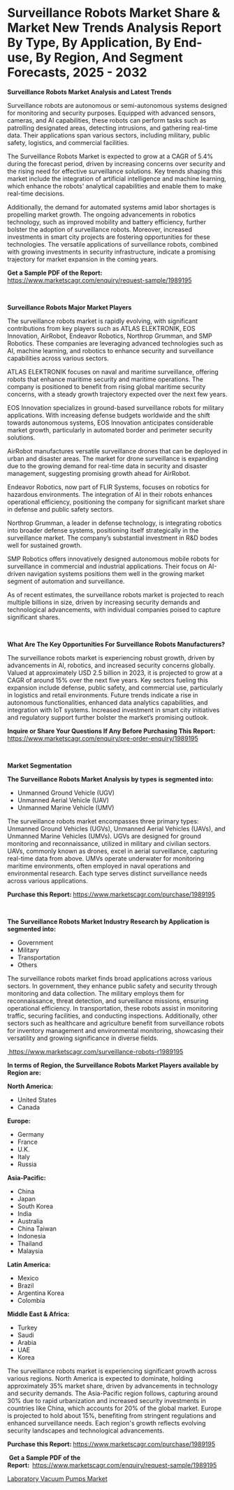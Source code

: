 <p><h1>Surveillance Robots Market Share & Market New Trends Analysis Report By Type, By Application, By End-use, By Region, And Segment Forecasts, 2025 - 2032</h1></p><p><strong>Surveillance Robots Market Analysis and Latest Trends</strong></p>
<p><p>Surveillance robots are autonomous or semi-autonomous systems designed for monitoring and security purposes. Equipped with advanced sensors, cameras, and AI capabilities, these robots can perform tasks such as patrolling designated areas, detecting intrusions, and gathering real-time data. Their applications span various sectors, including military, public safety, logistics, and commercial facilities.</p><p>The Surveillance Robots Market is expected to grow at a CAGR of 5.4% during the forecast period, driven by increasing concerns over security and the rising need for effective surveillance solutions. Key trends shaping this market include the integration of artificial intelligence and machine learning, which enhance the robots' analytical capabilities and enable them to make real-time decisions. </p><p>Additionally, the demand for automated systems amid labor shortages is propelling market growth. The ongoing advancements in robotics technology, such as improved mobility and battery efficiency, further bolster the adoption of surveillance robots. Moreover, increased investments in smart city projects are fostering opportunities for these technologies. The versatile applications of surveillance robots, combined with growing investments in security infrastructure, indicate a promising trajectory for market expansion in the coming years.</p></p>
<p><strong>Get a Sample PDF of the Report:&nbsp;</strong> <a href="https://www.marketscagr.com/enquiry/request-sample/1989195?utm_campaign=2465&utm_medium=2&utm_source=Github&utm_content=ia&utm_term=10042025&utm_id=surveillance-robots">https://www.marketscagr.com/enquiry/request-sample/1989195</a></p>
<p>&nbsp;</p>
<p><strong>Surveillance Robots Major Market Players</strong></p>
<p><p>The surveillance robots market is rapidly evolving, with significant contributions from key players such as ATLAS ELEKTRONIK, EOS Innovation, AirRobot, Endeavor Robotics, Northrop Grumman, and SMP Robotics. These companies are leveraging advanced technologies such as AI, machine learning, and robotics to enhance security and surveillance capabilities across various sectors.</p><p>ATLAS ELEKTRONIK focuses on naval and maritime surveillance, offering robots that enhance maritime security and maritime operations. The company is positioned to benefit from rising global maritime security concerns, with a steady growth trajectory expected over the next few years.</p><p>EOS Innovation specializes in ground-based surveillance robots for military applications. With increasing defense budgets worldwide and the shift towards autonomous systems, EOS Innovation anticipates considerable market growth, particularly in automated border and perimeter security solutions.</p><p>AirRobot manufactures versatile surveillance drones that can be deployed in urban and disaster areas. The market for drone surveillance is expanding due to the growing demand for real-time data in security and disaster management, suggesting promising growth ahead for AirRobot.</p><p>Endeavor Robotics, now part of FLIR Systems, focuses on robotics for hazardous environments. The integration of AI in their robots enhances operational efficiency, positioning the company for significant market share in defense and public safety sectors.</p><p>Northrop Grumman, a leader in defense technology, is integrating robotics into broader defense systems, positioning itself strategically in the surveillance market. The company’s substantial investment in R&D bodes well for sustained growth.</p><p>SMP Robotics offers innovatively designed autonomous mobile robots for surveillance in commercial and industrial applications. Their focus on AI-driven navigation systems positions them well in the growing market segment of automation and surveillance.</p><p>As of recent estimates, the surveillance robots market is projected to reach multiple billions in size, driven by increasing security demands and technological advancements, with individual companies poised to capture significant shares.</p></p>
<p>&nbsp;</p>
<p><strong>What Are The Key Opportunities For Surveillance Robots Manufacturers?</strong></p>
<p><p>The surveillance robots market is experiencing robust growth, driven by advancements in AI, robotics, and increased security concerns globally. Valued at approximately USD 2.5 billion in 2023, it is projected to grow at a CAGR of around 15% over the next five years. Key sectors fueling this expansion include defense, public safety, and commercial use, particularly in logistics and retail environments. Future trends indicate a rise in autonomous functionalities, enhanced data analytics capabilities, and integration with IoT systems. Increased investment in smart city initiatives and regulatory support further bolster the market’s promising outlook.</p></p>
<p><strong>Inquire or Share Your Questions If Any Before Purchasing This Report:</strong> <a href="https://www.marketscagr.com/enquiry/pre-order-enquiry/1989195?utm_campaign=2465&utm_medium=2&utm_source=Github&utm_content=ia&utm_term=10042025&utm_id=surveillance-robots">https://www.marketscagr.com/enquiry/pre-order-enquiry/1989195</a></p>
<p>&nbsp;</p>
<p><strong>Market Segmentation</strong></p>
<p><strong>The Surveillance Robots Market Analysis by types is segmented into:</strong></p>
<p><ul><li>Unmanned Ground Vehicle (UGV)</li><li>Unmanned Aerial Vehicle (UAV)</li><li>Unmanned Marine Vehicle (UMV)</li></ul></p>
<p><p>The surveillance robots market encompasses three primary types: Unmanned Ground Vehicles (UGVs), Unmanned Aerial Vehicles (UAVs), and Unmanned Marine Vehicles (UMVs). UGVs are designed for ground monitoring and reconnaissance, utilized in military and civilian sectors. UAVs, commonly known as drones, excel in aerial surveillance, capturing real-time data from above. UMVs operate underwater for monitoring maritime environments, often employed in naval operations and environmental research. Each type serves distinct surveillance needs across various applications.</p></p>
<p><strong>Purchase this Report:&nbsp;</strong><a href="https://www.marketscagr.com/purchase/1989195?utm_campaign=2465&utm_medium=2&utm_source=Github&utm_content=ia&utm_term=10042025&utm_id=surveillance-robots">https://www.marketscagr.com/purchase/1989195</a></p>
<p>&nbsp;</p>
<p><strong>The Surveillance Robots Market Industry Research by Application is segmented into:</strong></p>
<p><ul><li>Government</li><li>Military</li><li>Transportation</li><li>Others</li></ul></p>
<p><p>The surveillance robots market finds broad applications across various sectors. In government, they enhance public safety and security through monitoring and data collection. The military employs them for reconnaissance, threat detection, and surveillance missions, ensuring operational efficiency. In transportation, these robots assist in monitoring traffic, securing facilities, and conducting inspections. Additionally, other sectors such as healthcare and agriculture benefit from surveillance robots for inventory management and environmental monitoring, showcasing their versatility and growing significance in diverse fields.</p></p>
<p><a href="https://www.marketscagr.com/surveillance-robots-r1989195?utm_campaign=2465&utm_medium=2&utm_source=Github&utm_content=ia&utm_term=10042025&utm_id=surveillance-robots">&nbsp;https://www.marketscagr.com/surveillance-robots-r1989195</a></p>
<p><strong>In terms of Region, the Surveillance Robots Market Players available by Region are:</strong></p>
<p>
    <p> <strong> North America: </strong>
        <ul>
            <li>United States</li>
            <li>Canada</li>
        </ul>
        </p> 
    <p> <strong> Europe: </strong>
        <ul>
            <li>Germany</li>
            <li>France</li>
            <li>U.K.</li>
            <li>Italy</li>
            <li>Russia</li>
        </ul>
        </p> 
    <p> <strong> Asia-Pacific: </strong>
        <ul>
            <li>China</li>
            <li>Japan</li>
            <li>South Korea</li>
            <li>India</li>
            <li>Australia</li>
            <li>China Taiwan</li>
            <li>Indonesia</li>
            <li>Thailand</li>
            <li>Malaysia</li>
        </ul>
        </p> 
    <p> <strong> Latin America: </strong>
        <ul>
            <li>Mexico</li>
            <li>Brazil</li>
            <li>Argentina Korea</li>
            <li>Colombia</li>
        </ul>
        </p> 
    <p> <strong> Middle East & Africa: </strong>
        <ul>
            <li>Turkey</li>
            <li>Saudi</li>
            <li>Arabia</li>
            <li>UAE</li>
            <li>Korea</li>
        </ul>
    </p>
    </p>
<p><p>The surveillance robots market is experiencing significant growth across various regions. North America is expected to dominate, holding approximately 35% market share, driven by advancements in technology and security demands. The Asia-Pacific region follows, capturing around 30% due to rapid urbanization and increased security investments in countries like China, which accounts for 20% of the global market. Europe is projected to hold about 15%, benefiting from stringent regulations and enhanced surveillance needs. Each region's growth reflects evolving security landscapes and technological advancements.</p></p>
<p><strong>Purchase this Report: </strong><a href="https://www.marketscagr.com/purchase/1989195?utm_campaign=2465&utm_medium=2&utm_source=Github&utm_content=ia&utm_term=10042025&utm_id=surveillance-robots">https://www.marketscagr.com/purchase/1989195</a></p>
<p>&nbsp;<strong>Get a Sample PDF of the Report:&nbsp;&nbsp;</strong><a href="https://www.marketscagr.com/enquiry/request-sample/1989195?utm_campaign=2465&utm_medium=2&utm_source=Github&utm_content=ia&utm_term=10042025&utm_id=surveillance-robots">https://www.marketscagr.com/enquiry/request-sample/1989195</a></p>
<p><strong></strong></p>
<p><p><a href="https://github.com/nwokechock6s/Market-Research-Report-List-1/blob/main/laboratory-vacuum-pumps-market.md?utm_campaign=2465&utm_medium=2&utm_source=Github&utm_content=ia&utm_term=10042025&utm_id=surveillance-robots">Laboratory Vacuum Pumps Market</a></p></p>